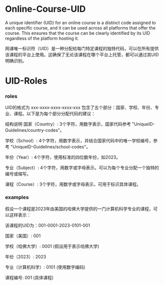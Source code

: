 # Online-Course-UID
A unique identifier (UID) for an online course is a distinct code assigned to each specific course, and it can be used across all platforms that offer the course. This ensures that the course can be clearly identified by its UID regardless of the platform hosting it.

网课唯一标识符（UID）是一种分配给每门特定课程的独特代码，可以在所有提供该课程的平台上使用。这确保了无论该课程在哪个平台上托管，都可以通过其UID明确识别。


# UID-Roles
### roles
UID的格式为 xxx-xxxx-xxxx-xxxx-xxx 
包含了五个部分：国家、学校、年份、专业、课程。以下是为每个部分分配代码的建议：

结构说明
国家（Country）: 3个字符，用数字表示，国家代码参考 "UniqueID-Guidelines/country-codes"。

学校（School）: 4个字符，用数字表示，并结合国家代码中的唯一学校编号，参考 "UniqueID-Guidelines/school-codes"。

年份（Year）: 4个字符，使用标准的四位数年份，如2023。

专业（Subject）: 4个字符，用数字或字母表示。可以为每个专业分配一个独特的编号或缩写。

课程（Course）: 3个字符，用数字或字母表示，可用于标识具体课程。


### examples

假设一个课程是2023年由美国的哈佛大学提供的一门计算机科学专业的课程，可以这样表示：

该课程的UID为：001-0001-2023-0101-001

国家（美国）: 001

学校（哈佛大学）: 0001 (假设用于表示哈佛大学)

年份（2023）: 2023

专业（计算机科学）: 0101 (使用数字编码)

课程编号: 001 (具体课程)


